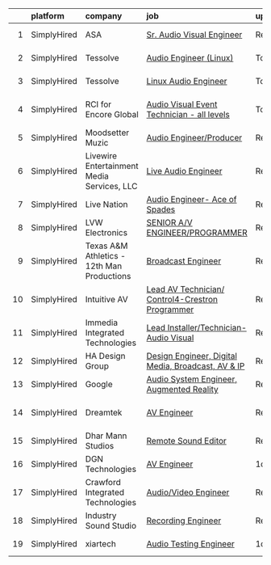 

|    | platform    | company                                    | job                                                                                                                                                           | update_time   | location                  |
|---:|:------------|:-------------------------------------------|:--------------------------------------------------------------------------------------------------------------------------------------------------------------|:--------------|:--------------------------|
|  1 | SimplyHired | ASA                                        | [Sr. Audio Visual Engineer](https://www.simplyhired.com/job/u6HjEjOoK-LxAqZRk5lo7pkZ2qO5N5BIEqkDodoAOVOT9T7rFMTpMw?q=audio+engineer)                          | Recently      | Santa Clara, CA           |
|  2 | SimplyHired | Tessolve                                   | [Audio Engineer (Linux)](https://www.simplyhired.com/job/1pXRRYHB8rXOJ4_tz5b8AVmX43LnwJVFMYwjj2fzustgK-aeOYJetw?q=audio+engineer)                             | Today         | Sunnyvale, CA             |
|  3 | SimplyHired | Tessolve                                   | [Linux Audio Engineer](https://www.simplyhired.com/job/hDCWih3ksvSHtr5kMdA7gKh_c-fkPhM2F3kdqWtWk-ydGd3JhNXGOg?q=audio+engineer)                               | Today         | Sunnyvale, CA             |
|  4 | SimplyHired | RCI for Encore Global                      | [Audio Visual Event Technician - all levels](https://www.simplyhired.com/job/j4IByV7WDYRXeS8DPiPhuseUt2OysWONVtIEqtoydTgKh_v8S1Yxag?q=audio+engineer)         | Today         | San Jose, CA +6 locations |
|  5 | SimplyHired | Moodsetter Muzic                           | [Audio Engineer/Producer](https://www.simplyhired.com/job/7tQhsIEMtNoGahZlnGhfH-h4DyxhrW0RLdaFnuGI3t5G0PQDtPhx0w?q=audio+engineer)                            | Recently      | Remote                    |
|  6 | SimplyHired | Livewire Entertainment Media Services, LLC | [Live Audio Engineer](https://www.simplyhired.com/job/pX83mrj6U7dpBLiTHTnpjeGVJL3nlK-A68M369gKv8n26YyD4fod6w?q=audio+engineer)                                | Recently      | Fargo, ND                 |
|  7 | SimplyHired | Live Nation                                | [Audio Engineer- Ace of Spades](https://www.simplyhired.com/job/8f39MQb_soAbiR5fNsHiOX23L66q8e4N0ZdzWSPU7XFpVYqVeyTdVQ?q=audio+engineer)                      | Recently      | Sacramento, CA            |
|  8 | SimplyHired | LVW Electronics                            | [SENIOR A/V ENGINEER/PROGRAMMER](https://www.simplyhired.com/job/j1i2ewGLIlxpJn8UR1g0nGJ8G_snSD7B2h9CHUWrGbGijcROuCi8Rg?q=audio+engineer)                     | Recently      | Colorado Springs, CO      |
|  9 | SimplyHired | Texas A&M Athletics - 12th Man Productions | [Broadcast Engineer](https://www.simplyhired.com/job/FvqtjkPQOHFz7okHbknjuZGriHK1tUpOYJrYq7y5M_E_VlNyFcveLg?q=audio+engineer)                                 | Recently      | College Station, TX       |
| 10 | SimplyHired | Intuitive AV                               | [Lead AV Technician/ Control4-Crestron Programmer](https://www.simplyhired.com/job/1AponyIz1R5W15bLDpp_zrLFdVYj9jNewzb14chm4lSU7jFWzlaxEg?q=audio+engineer)   | Recently      | Woodstock, GA             |
| 11 | SimplyHired | Immedia Integrated Technologies            | [Lead Installer/Technician-Audio Visual](https://www.simplyhired.com/job/IL_TH2SXPlz2tOw2DDE_I22xSpEewZlkJne33ZaAXd-CmCI5oTmI_A?q=audio+engineer)             | Recently      | Scottsdale, AZ            |
| 12 | SimplyHired | HA Design Group                            | [Design Engineer, Digital Media, Broadcast, AV & IP](https://www.simplyhired.com/job/gTE-WL3-NfSefJ2NokMeDGqZQL4tOGkdhYkZ0DIh-KlptOtgJCzNbg?q=audio+engineer) | Recently      | Springfield, VA           |
| 13 | SimplyHired | Google                                     | [Audio System Engineer, Augmented Reality](https://www.simplyhired.com/job/T7lI3p3V7FfDlwqwcKxMtgqs7PpIwd1ww2vqX56UFDJMnw8f8KNtDw?q=audio+engineer)           | Recently      | Mountain View, CA         |
| 14 | SimplyHired | Dreamtek                                   | [AV Engineer](https://www.simplyhired.com/job/LOuganKLo20FOFpMil2cT3r9khh1xGD1s_FTwQjj4GCsMR5sA98hsw?q=audio+engineer)                                        | Recently      | San Francisco, CA         |
| 15 | SimplyHired | Dhar Mann Studios                          | [Remote Sound Editor](https://www.simplyhired.com/job/ouhfnYFoKHIK3cd-iR_GRdlWEr66OnwcrhJQBJGvnbnqvFL5obzpug?q=audio+engineer)                                | Recently      | Burbank, CA               |
| 16 | SimplyHired | DGN Technologies                           | [AV Engineer](https://www.simplyhired.com/job/b6mYVawbiIYb3qcTAkYi1nXzi0zPM1scfXWCl1MvC7FsOnj43DjUJg?q=audio+engineer)                                        | 1d            | Sunnyvale, CA             |
| 17 | SimplyHired | Crawford Integrated Technologies           | [Audio/Video Engineer](https://www.simplyhired.com/job/3Efmj8tT6VBvgGrtGIfmNsZu--D9OlBTaMC7ZcCgkPIjp_wrdxs4Eg?q=audio+engineer)                               | Recently      | Richmond, CA              |
| 18 | SimplyHired | Industry Sound Studio                      | [Recording Engineer](https://www.simplyhired.com/job/HNgCbgoceUxxPZP2GHBapXdyvJDYRaSA6wbBECrn9H74vaMYa5IlVQ?q=audio+engineer)                                 | Recently      | Modesto, CA               |
| 19 | SimplyHired | xiartech                                   | [Audio Testing Engineer](https://www.simplyhired.com/job/Ub6BtF0eJ6r8yBMXej3RS51se-Ek7TNCH2fMiFsY1z8Imnk_bLnbNQ?q=audio+engineer)                             | 1d            | Sunnyvale, CA             |